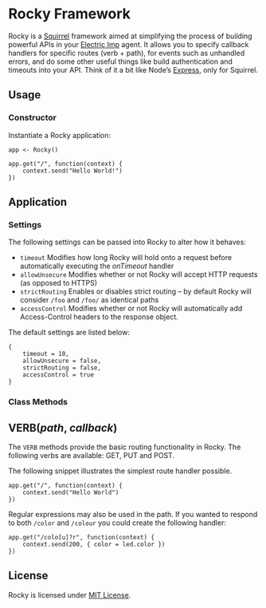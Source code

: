 # Rocky Framework

Rocky is a [Squirrel](http://squirrel-lang.org) framework aimed at simplifying the process of building powerful APIs in your [Electric Imp](http://electricimp.com) agent. It allows you to specify callback handlers for specific routes (verb + path), for events such as unhandled errors, and do some other useful things like build authentication and timeouts into your API. Think of it a bit like Node’s [Express](http://expressjs.com), only for Squirrel.

## Usage

### Constructor

Instantiate a Rocky application:

```squirrel
app <- Rocky()

app.get("/", function(context) {
	context.send("Hello World!")
})
```

## Application

### Settings

The following settings can be passed into Rocky to alter how it behaves:

- ```timeout``` Modifies how long Rocky will hold onto a request before automatically executing the *onTimeout* handler
- ```allowUnsecure``` Modifies whether or not Rocky will accept HTTP requests (as opposed to HTTPS)
- ```strictRouting``` Enables or disables strict routing &ndash; by default Rocky will consider `/foo` and `/foo/` as identical paths
- ```accessControl``` Modifies whether or not Rocky will automatically add Access-Control headers to the response object.

The default settings are listed below:

```squirrel
{
	timeout = 10,
	allowUnsecure = false,
	strictRouting = false,
	accessControl = true
}
```

### Class Methods

## VERB(*path*, *callback*)

The ```VERB``` methods provide the basic routing functionality in Rocky. The following verbs are available: GET, PUT and POST.

The following snippet illustrates the simplest route handler possible.

```squirrel
app.get("/", function(context) {
	context.send("Hello World")
})
```

Regular expressions may also be used in the path. If you wanted to respond to both `/color` and `/colour` you could create the following handler:

```squirrel
app.get("/colo[u]?r", function(context) {
	context.send(200, { color = led.color })
})
```

## License

Rocky is licensed under [MIT License](./LICENSE).
